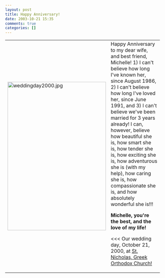 ```yaml
---
layout: post
title: Happy Anniversary!
date: 2003-10-21 15:35
comments: true
categories: []
---
```

<table><tr><td><a href="http://www.filias.com/cgi-bin/album.pl?album=2000%20Albums/10.21.2000.wedding&page=2"><img border=0 align="let" alt="weddingday2000.jpg" src="http://www.computerninja.com/blog/archives/weddingday2000.jpg" width="320" height="482" border="0" /></a></td><td valign="top">Happy Anniversary to my dear wife, and best friend, Michelle! 1) I can't believe how long I've known her, since August 1986, 2) I can't believe how long I've loved her, since June 1991, and 3) I can't believe we've been married for 3 years already! I can, however, believe how beautiful she is, how smart she is, how tender she is, how exciting she is, how adventurous she is (with my help), how caring she is, how compassionate she is, and how absolutely wonderful she is!!!<p><b>Michelle, you're the best, and the love of my life!</b><p><<< Our wedding day, October 21, 2000, at <a href="http://stnicholas.michigan.goarch.org/" target="_blank">St. Nicholas, Greek Orthodox Church!</a></td></tr></table>
